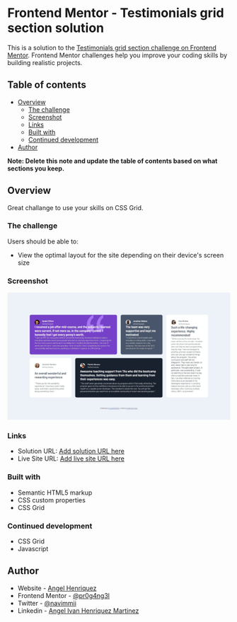 # Frontend Mentor - Testimonials grid section solution

This is a solution to the [Testimonials grid section challenge on Frontend Mentor](https://www.frontendmentor.io/challenges/testimonials-grid-section-Nnw6J7Un7). Frontend Mentor challenges help you improve your coding skills by building realistic projects. 

## Table of contents

- [Overview](#overview)
  - [The challenge](#the-challenge)
  - [Screenshot](#screenshot)
  - [Links](#links)
  - [Built with](#built-with)
  - [Continued development](#continued-development)
- [Author](#author)

**Note: Delete this note and update the table of contents based on what sections you keep.**

## Overview
Great challange to use your skills on CSS Grid.

### The challenge

Users should be able to:

- View the optimal layout for the site depending on their device's screen size

### Screenshot

![](./screenshot.jpeg)

### Links

- Solution URL: [Add solution URL here](https://github.com/pr0g4ng3l/testimonials-grid)
- Live Site URL: [Add live site URL here](https://pr0g4ng3l.github.io/testimonials-grid/)

### Built with

- Semantic HTML5 markup
- CSS custom properties
- CSS Grid

### Continued development

- CSS Grid
- Javascript

## Author

- Website - [Angel Henriquez](https://github.com/pr0g4ng3l)
- Frontend Mentor - [@pr0g4ng3l](https://www.frontendmentor.io/profile/pr0g4ng3l)
- Twitter - [@navimmii](https://twitter.com/navimmii)
- Linkedin - [Angel Ivan Henriquez Martinez](https://www.linkedin.com/in/angel-ivan-henr%C3%ADquez-mart%C3%ADnez-16a6b6218/)
